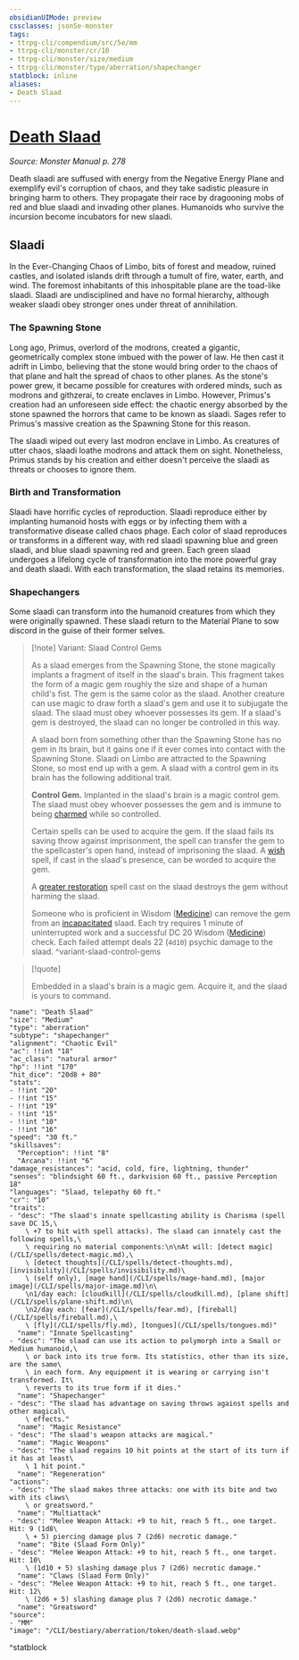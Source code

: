 ```yaml
---
obsidianUIMode: preview
cssclasses: json5e-monster
tags:
- ttrpg-cli/compendium/src/5e/mm
- ttrpg-cli/monster/cr/10
- ttrpg-cli/monster/size/medium
- ttrpg-cli/monster/type/aberration/shapechanger
statblock: inline
aliases:
- Death Slaad
---
```

# [Death Slaad](CLI/bestiary/aberration/death-slaad.md)
*Source: Monster Manual p. 278*  

Death slaadi are suffused with energy from the Negative Energy Plane and exemplify evil's corruption of chaos, and they take sadistic pleasure in bringing harm to others. They propagate their race by dragooning mobs of red and blue slaadi and invading other planes. Humanoids who survive the incursion become incubators for new slaadi.

## Slaadi

In the Ever-Changing Chaos of Limbo, bits of forest and meadow, ruined castles, and isolated islands drift through a tumult of fire, water, earth, and wind. The foremost inhabitants of this inhospitable plane are the toad-like slaadi. Slaadi are undisciplined and have no formal hierarchy, although weaker slaadi obey stronger ones under threat of annihilation.

### The Spawning Stone

Long ago, Primus, overlord of the modrons, created a gigantic, geometrically complex stone imbued with the power of law. He then cast it adrift in Limbo, believing that the stone would bring order to the chaos of that plane and halt the spread of chaos to other planes. As the stone's power grew, it became possible for creatures with ordered minds, such as modrons and githzerai, to create enclaves in Limbo. However, Primus's creation had an unforeseen side effect: the chaotic energy absorbed by the stone spawned the horrors that came to be known as slaadi. Sages refer to Primus's massive creation as the Spawning Stone for this reason.

The slaadi wiped out every last modron enclave in Limbo. As creatures of utter chaos, slaadi loathe modrons and attack them on sight. Nonetheless, Primus stands by his creation and either doesn't perceive the slaadi as threats or chooses to ignore them.

### Birth and Transformation

Slaadi have horrific cycles of reproduction. Slaadi reproduce either by implanting humanoid hosts with eggs or by infecting them with a transformative disease called chaos phage. Each color of slaad reproduces or transforms in a different way, with red slaadi spawning blue and green slaadi, and blue slaadi spawning red and green. Each green slaad undergoes a lifelong cycle of transformation into the more powerful gray and death slaadi. With each transformation, the slaad retains its memories.

### Shapechangers

Some slaadi can transform into the humanoid creatures from which they were originally spawned. These slaadi return to the Material Plane to sow discord in the guise of their former selves.

> [!note] Variant: Slaad Control Gems
> 
> As a slaad emerges from the Spawning Stone, the stone magically implants a fragment of itself in the slaad's brain. This fragment takes the form of a magic gem roughly the size and shape of a human child's fist. The gem is the same color as the slaad. Another creature can use magic to draw forth a slaad's gem and use it to subjugate the slaad. The slaad must obey whoever possesses its gem. If a slaad's gem is destroyed, the slaad can no longer be controlled in this way.
> 
> A slaad born from something other than the Spawning Stone has no gem in its brain, but it gains one if it ever comes into contact with the Spawning Stone. Slaadi on Limbo are attracted to the Spawning Stone, so most end up with a gem. A slaad with a control gem in its brain has the following additional trait.
> 
> **Control Gem.** Implanted in the slaad's brain is a magic control gem. The slaad must obey whoever possesses the gem and is immune to being [charmed](/CLI/conditions.md#Charmed) while so controlled.
> 
> Certain spells can be used to acquire the gem. If the slaad fails its saving throw against imprisonment, the spell can transfer the gem to the spellcaster's open hand, instead of imprisoning the slaad. A [wish](/CLI/spells/wish.md) spell, if cast in the slaad's presence, can be worded to acquire the gem.
> 
> A [greater restoration](/CLI/spells/greater-restoration.md) spell cast on the slaad destroys the gem without harming the slaad.
> 
> Someone who is proficient in Wisdom ([Medicine](/CLI/skills.md#Medicine)) can remove the gem from an [incapacitated](/CLI/conditions.md#Incapacitated) slaad. Each try requires 1 minute of uninterrupted work and a successful DC 20 Wisdom ([Medicine](/CLI/skills.md#Medicine)) check. Each failed attempt deals 22 (`4d10`) psychic damage to the slaad.
^variant-slaad-control-gems

> [!quote]  
> 
> Embedded in a slaad's brain is a magic gem. Acquire it, and the slaad is yours to command.


```statblock
"name": "Death Slaad"
"size": "Medium"
"type": "aberration"
"subtype": "shapechanger"
"alignment": "Chaotic Evil"
"ac": !!int "18"
"ac_class": "natural armor"
"hp": !!int "170"
"hit_dice": "20d8 + 80"
"stats":
- !!int "20"
- !!int "15"
- !!int "19"
- !!int "15"
- !!int "10"
- !!int "16"
"speed": "30 ft."
"skillsaves":
  "Perception": !!int "8"
  "Arcana": !!int "6"
"damage_resistances": "acid, cold, fire, lightning, thunder"
"senses": "blindsight 60 ft., darkvision 60 ft., passive Perception 18"
"languages": "Slaad, telepathy 60 ft."
"cr": "10"
"traits":
- "desc": "The slaad's innate spellcasting ability is Charisma (spell save DC 15,\
    \ +7 to hit with spell attacks). The slaad can innately cast the following spells,\
    \ requiring no material components:\n\nAt will: [detect magic](/CLI/spells/detect-magic.md),\
    \ [detect thoughts](/CLI/spells/detect-thoughts.md), [invisibility](/CLI/spells/invisibility.md)\
    \ (self only), [mage hand](/CLI/spells/mage-hand.md), [major image](/CLI/spells/major-image.md)\n\
    \n1/day each: [cloudkill](/CLI/spells/cloudkill.md), [plane shift](/CLI/spells/plane-shift.md)\n\
    \n2/day each: [fear](/CLI/spells/fear.md), [fireball](/CLI/spells/fireball.md),\
    \ [fly](/CLI/spells/fly.md), [tongues](/CLI/spells/tongues.md)"
  "name": "Innate Spellcasting"
- "desc": "The slaad can use its action to polymorph into a Small or Medium humanoid,\
    \ or back into its true form. Its statistics, other than its size, are the same\
    \ in each form. Any equipment it is wearing or carrying isn't transformed. It\
    \ reverts to its true form if it dies."
  "name": "Shapechanger"
- "desc": "The slaad has advantage on saving throws against spells and other magical\
    \ effects."
  "name": "Magic Resistance"
- "desc": "The slaad's weapon attacks are magical."
  "name": "Magic Weapons"
- "desc": "The slaad regains 10 hit points at the start of its turn if it has at least\
    \ 1 hit point."
  "name": "Regeneration"
"actions":
- "desc": "The slaad makes three attacks: one with its bite and two with its claws\
    \ or greatsword."
  "name": "Multiattack"
- "desc": "Melee Weapon Attack: +9 to hit, reach 5 ft., one target. Hit: 9 (1d8\
    \ + 5) piercing damage plus 7 (2d6) necrotic damage."
  "name": "Bite (Slaad Form Only)"
- "desc": "Melee Weapon Attack: +9 to hit, reach 5 ft., one target. Hit: 10\
    \ (1d10 + 5) slashing damage plus 7 (2d6) necrotic damage."
  "name": "Claws (Slaad Form Only)"
- "desc": "Melee Weapon Attack: +9 to hit, reach 5 ft., one target. Hit: 12\
    \ (2d6 + 5) slashing damage plus 7 (2d6) necrotic damage."
  "name": "Greatsword"
"source":
- "MM"
"image": "/CLI/bestiary/aberration/token/death-slaad.webp"
```
^statblock